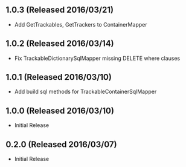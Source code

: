 ## 1.0.3 (Released 2016/03/21)

* Add GetTrackables, GetTrackers to ContainerMapper 

## 1.0.2 (Released 2016/03/14)

* Fix TrackableDictionarySqlMapper missing DELETE where clauses

## 1.0.1 (Released 2016/03/10)

* Add build sql methods for TrackableContainerSqlMapper

## 1.0.0 (Released 2016/03/10)

* Initial Release

## 0.2.0 (Released 2016/03/07)

* Initial Release
